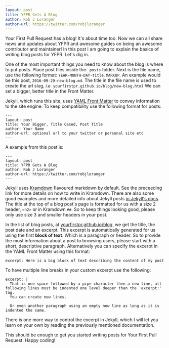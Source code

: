 ```yaml
---
layout: post
title: YFPR Gets A Blog
author: Rob J Loranger
author-url: https://twitter.com/robjloranger
---
```


Your First Pull Request has a blog! It's about time too. Now we can all share news and updates about YFPR and awesome guides on being an awesome contributor and maintainer! In this post I am going to explain the basics of writing blog posts for YFPR. Let's dig in.

One of the most important things you need to know about the blog is where to put posts. Place post files inside the `_posts` folder. Next is the file name, use the following format: `YEAR-MONTH-DAY-title.MARKUP`. An example would be this post, `2016-09-29-new-blog.md`. The title in the file name is used to create the url slug, _i.e._ `yourfirstpr.github.io/blog/new-blog.html` We can set a bigger, better title in the Front Matter.

Jekyll, which runs this site, uses [YAML Front Matter](http://www.yaml.org/start.html) to convey information to the site engine. To keep compatibility use the following format for posts:

~~~
---
layout: post
title: Your Bigger, Title Cased, Post Title
author: Your Name
author-url: optional url to your twitter or personal site etc
---
~~~
A example from this post is:

~~~
---
layout: post
title: YFPR Gets A Blog
author: Rob J Loranger
author-url: https://twitter.com/robjloranger
---
~~~
Jekyll uses [Kramdown](http://kramdown.gettalong.org/quickref.html) flavoured markdown by default. See the preceeding link for more details on how to write in Kramdown. There are also some good examples and more detailed info about Jekyll posts [in Jekyll's docs](https://jekyllrb.com/docs/posts/). The title at the top of a blog post's page is formatted for us with a size 2 header, `<h2>` or in Kramdown `##`. So to keep things looking good, please only use size 3 and smaller headers in your post.

In the list of blog posts, at [yourfirstpr.github.io/blog](https://yourfirstpr.github.io/blog), we get the title, the post date and an excerpt. This excerpt is automatically generated for us using the first __block of text__. Which is a paragraph or header. So to provide the most information about a post to browsing users, please start with a short, descriptive paragraph. Alternatively you can specify the excerpt in the YAML Front Matter using this format:

~~~
excerpt: Here is a big block of text describing the content of my post
~~~
To have multiple line breaks in your custom excerpt use the following:

~~~
excerpt: |
  That is one space followed by a pipe character then a new line, all following lines must be indented one level deeper than the 'excerpt:' tag.
  You can create new lines.

  Or even another paragraph using an empty new line as long as it is indented the same.
~~~
There is one more way to control the excerpt in Jekyll, which I will let you learn on your own by reading the previously mentioned documentation.

This should be enough to get you started writing posts for Your First Pull Request. Happy coding!

